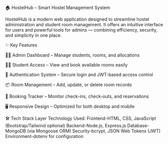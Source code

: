 🏠 HostelHub – Smart Hostel Management System

HostelHub is a modern web application designed to streamline hostel administration and student room management.
It offers an intuitive interface for users and powerful tools for admins — combining efficiency, security, and simplicity in one place.

✨ Key Features

👨‍💼 Admin Dashboard – Manage students, rooms, and allocations

🧍‍♂️ Student Access – View and book available rooms easily

🔐 Authentication System – Secure login and JWT-based access control

📦 Room Management – Add, update, or delete room records

📅 Booking Tracker – Monitor check-ins, check-outs, and reservations

🖥️ Responsive Design – Optimized for both desktop and mobile

🛠️ Tech Stack
Layer	Technology Used:
Frontend-HTML, CSS, JavaScript (Bootstrap/Tailwind optional)
Backend-Node.js, Express.js
Database-MongoDB (via Mongoose ORM)
Security-bcrypt, JSON Web Tokens (JWT)
Environment-dotenv for configuration

